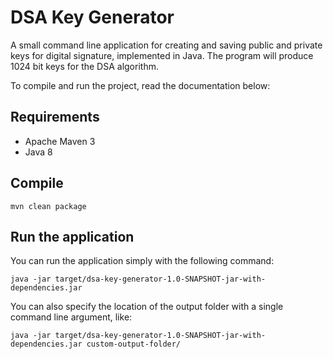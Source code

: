 # DSA Key Generator
A small command line application for creating and saving public and private keys for digital signature, implemented in Java. The program will produce 1024 bit keys for the DSA algorithm.

To compile and run the project, read the documentation below:
## Requirements
* Apache Maven 3
* Java 8

## Compile
`mvn clean package`

## Run the application
You can run the application simply with the following command:

`java -jar target/dsa-key-generator-1.0-SNAPSHOT-jar-with-dependencies.jar`

You can also specify the location of the output folder with a single command line argument, like:

`java -jar target/dsa-key-generator-1.0-SNAPSHOT-jar-with-dependencies.jar custom-output-folder/`